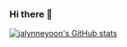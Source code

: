 ### Hi there 👋

[![jalynneyoon's GitHub stats](https://github-readme-stats.vercel.app/api?username=jalynneyoon&show_icons=true&theme=tokyonight&hide=stars)](https://github.com/anuraghazra/github-readme-stats)



